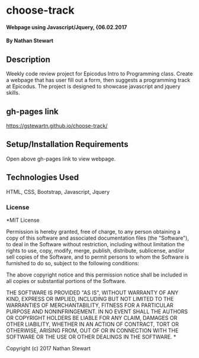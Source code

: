 # choose-track

#### Webpage using Javascript/Jquery, {06.02.2017

#### By Nathan Stewart

## Description

Weekly code review project for Epicodus Intro to Programming class. Create a webpage that has user fill out a form, then suggests a programming track at Epicodus. The project is designed to showcase javascript and jquery skills. 

## gh-pages link

https://gstewartn.github.io/choose-track/

## Setup/Installation Requirements

Open above gh-pages link to view webpage.

## Technologies Used

HTML, CSS, Bootstrap, Javascript, Jquery

### License

*MIT License

Permission is hereby granted, free of charge, to any person obtaining a copy of this software and associated documentation files (the "Software"), to deal in the Software without restriction, including without limitation the rights to use, copy, modify, merge, publish, distribute, sublicense, and/or sell copies of the Software, and to permit persons to whom the Software is furnished to do so, subject to the following conditions:

The above copyright notice and this permission notice shall be included in all copies or substantial portions of the Software.

THE SOFTWARE IS PROVIDED "AS IS", WITHOUT WARRANTY OF ANY KIND, EXPRESS OR IMPLIED, INCLUDING BUT NOT LIMITED TO THE WARRANTIES OF MERCHANTABILITY, FITNESS FOR A PARTICULAR PURPOSE AND NONINFRINGEMENT. IN NO EVENT SHALL THE AUTHORS OR COPYRIGHT HOLDERS BE LIABLE FOR ANY CLAIM, DAMAGES OR OTHER LIABILITY, WHETHER IN AN ACTION OF CONTRACT, TORT OR OTHERWISE, ARISING FROM, OUT OF OR IN CONNECTION WITH THE SOFTWARE OR THE USE OR OTHER DEALINGS IN THE SOFTWARE. *

Copyright (c) 2017 Nathan Stewart
